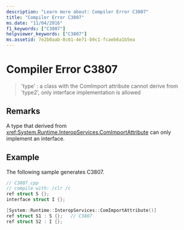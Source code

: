 ```yaml
---
description: "Learn more about: Compiler Error C3807"
title: "Compiler Error C3807"
ms.date: "11/04/2016"
f1_keywords: ["C3807"]
helpviewer_keywords: ["C3807"]
ms.assetid: 7e2b0aab-8c61-4e71-b9c1-fcaeb6a1b5ea
---
```

# Compiler Error C3807

> 'type' : a class with the ComImport attribute cannot derive from 'type2', only interface implementation is allowed

## Remarks

A type that derived from <xref:System.Runtime.InteropServices.ComImportAttribute> can only implement an interface.

## Example

The following sample generates C3807.

```cpp
// C3807.cpp
// compile with: /clr /c
ref struct S {};
interface struct I {};

[System::Runtime::InteropServices::ComImportAttribute()]
ref struct S1 : S {};   // C3807
ref struct S2 : I {};
```
